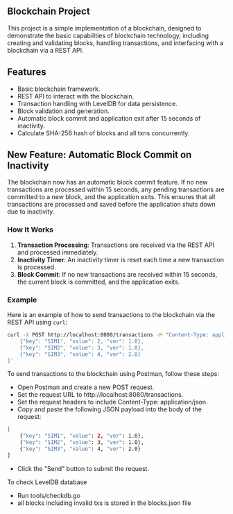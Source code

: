 ## Blockchain Project

This project is a simple implementation of a blockchain, designed to demonstrate the basic capabilities of blockchain technology, including creating and validating blocks, handling transactions, and interfacing with a blockchain via a REST API.

## Features

- Basic blockchain framework.
- REST API to interact with the blockchain.
- Transaction handling with LevelDB for data persistence.
- Block validation and generation.
- Automatic block commit and application exit after 15 seconds of inactivity.
- Calculate SHA-256 hash of blocks and all txns concurrently.

## New Feature: Automatic Block Commit on Inactivity

The blockchain now has an automatic block commit feature. If no new transactions are processed within 15 seconds, any pending transactions are committed to a new block, and the application exits. This ensures that all transactions are processed and saved before the application shuts down due to inactivity.

### How It Works

1. **Transaction Processing**: Transactions are received via the REST API and processed immediately.
2. **Inactivity Timer**: An inactivity timer is reset each time a new transaction is processed.
3. **Block Commit**: If no new transactions are received within 15 seconds, the current block is committed, and the application exits.

### Example

Here is an example of how to send transactions to the blockchain via the REST API using `curl`:

```sh
curl -X POST http://localhost:8080/transactions -H "Content-Type: application/json" -d '[
    {"key": "SIM1", "value": 2, "ver": 1.0},
    {"key": "SIM2", "value": 3, "ver": 1.0},
    {"key": "SIM3", "value": 4, "ver": 2.0}
]'
```

To send transactions to the blockchain using Postman, follow these steps:
- Open Postman and create a new POST request.
- Set the request URL to http://localhost:8080/transactions.
- Set the request headers to include Content-Type: application/json.
- Copy and paste the following JSON payload into the body of the request:

```sh
[
    {"key": "SIM1", "value": 2, "ver": 1.0},
    {"key": "SIM2", "value": 3, "ver": 1.0},
    {"key": "SIM3", "value": 4, "ver": 2.0}
]
```

- Click the "Send" button to submit the request.

To check LevelDB database 
- Run tools/checkdb.go
- all blocks including invalid txs is stored in the blocks.json file
